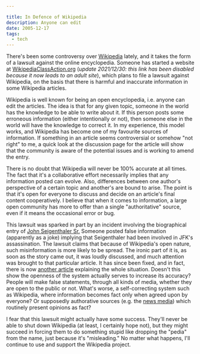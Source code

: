 ```yaml
---

title: In Defence of Wikipedia
description: Anyone can edit
date: 2005-12-17
tags:
  - tech
---
```


There's been some controversy over [Wikipedia](http://wikipedia.org/) lately, and it takes the form of a lawsuit against the online encyclopedia. Someone has started a website at [WikipediaClassAction.org]() (_update 2021/12/30: this link has been disabled because it now leads to an adult site_), which plans to file a lawsuit against Wikipedia, on the basis that there is harmful and inaccurate information in some Wikipedia articles.  
  
Wikipedia is well known for being an open encyclopedia, i.e. anyone can edit the articles. The idea is that for any given topic, someone in the world has the knowledge to be able to write about it. If this person posts some erroneous information (either intentionally or not), then someone else in the world will have the knowledge to correct it. In my experience, this model works, and Wikipedia has become one of my favourite sources of information. If something in an article seems controversial or somehow "not right" to me, a quick look at the discussion page for the article will show that the community is aware of the potential issues and is working to amend the entry.  
  
There is no doubt that Wikipedia will never be 100% accurate at all times. The fact that it's a collaborative effort necessarily implies that any information posted can evolve. Also, differences between one author's perspective of a certain topic and another's are bound to arise. The point is that it's open for everyone to discuss and decide on an article's final content cooperatively. I believe that when it comes to information, a large open community has more to offer than a single "authoritative" source, even if it means the occasional error or bug.  
  
This lawsuit was sparked in part by an incident involving the biographical entry of [John Seigenthaler Sr.](http://en.wikipedia.org/wiki/John_Seigenthaler_Sr.) Someone posted false information (apparently as a joke) implying that Seigenthaler had been involved in JFK's assassination. The lawsuit claims that because of Wikipedia's open nature, such misinformation is more likely to be spread. The ironic part of it is, as soon as the story came out, it was loudly discussed, and much attention was brought to that particular article. It has since been fixed, and in fact, there is now [another article](http://en.wikipedia.org/wiki/John_Seigenthaler_Sr._Wikipedia_biography_controversy) explaining the whole situation. Doesn't this show the openness of the system actually serves to increase its accuracy? People will make false statements, through all kinds of media, whether they are open to the public or not. What's worse, a self-correcting system such as Wikipedia, where information becomes fact only when agreed upon by everyone? Or supposedly authorative sources (e.g. the [news media](http://en.wikipedia.org/wiki/Sensationalism)) which routinely present opinions as fact?  
  
I fear that this lawsuit might actually have some success. They'll never be able to shut down Wikipedia (at least, I certainly hope not), but they might succeed in forcing them to do something stupid like dropping the "pedia" from the name, just because it's "misleading." No matter what happens, I'll continue to use and support the Wikipedia project.

